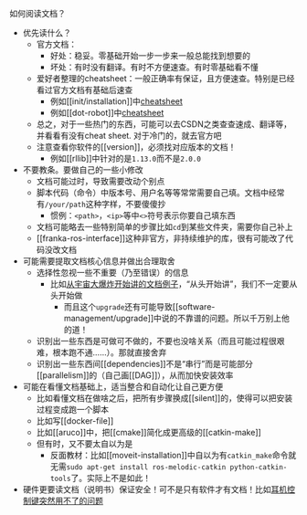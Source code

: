 如何阅读文档？
- 优先读什么？
  - 官方文档：
    - 好处：稳妥。零基础开始一步一步来一般总能找到想要的
    - 坏处：有时没有翻译。有时不方便速查。有时零基础看不懂
  - 爱好者整理的cheatsheet：一般正确率有保证，且方便速查。特别是已经看过官方文档有基础后速查
    - 例如[[init/installation]]中[cheatsheet](https://ndpsoftware.com/git-cheatsheet.html#loc=stash;)
    - 例如[[dot-robot]]中[cheatsheet](https://robocorp.com/docs/languages-and-frameworks/robot-framework/cheat-sheet)
  - 总之，对于一些热门的东西，可能可以去CSDN之类查查速成、翻译等，并看看有没有cheat sheet. 对于冷门的，就去官方吧
  - 注意查看你软件的[[version]]，必须找对应版本的文档！
    - 例如[[rllib]]中针对的是`1.13.0`而不是`2.0.0`
- 不要教条。要做自己的一些小修改
  - 文档可能过时，导致需要改动个别点
  - 脚本代码（命令）中版本号、用户名等等常常需要自己填。文档中经常有`/your/path`这种字样，不要傻傻抄
    - 惯例：`<path>`，`<ip>`等中`<>`符号表示你要自己填东西
  - 文档可能略去一些特别简单的步骤比如`cd`到某些文件夹，需要你自己补上
  - [[franka-ros-interface]]这种非官方，非持续维护的库，很有可能改了代码没改文档
- 可能需要提取文档核心信息并做出合理取舍
  - 选择性忽视一些不重要（乃至错误）的信息
    - 比如[从宇宙大爆炸开始讲的文档例子](https://github.com/IntelRealSense/librealsense/blob/master/doc/installation.md)，“从头开始讲”，我们不一定要从头开始做
      - 而且这个`upgrade`还有可能导致[[software-management/upgrade]]中说的不靠谱的问题。所以千万别上他的道！
  - 识别出一些东西是可做可不做的，不要也没啥关系（而且可能过程很艰难，根本跑不通……）。那就直接舍弃
  - 识别出一些东西间[[dependencies]]不是“串行”而是可能部分[[parallelism]]的（自己画[[DAG]]），从而加快安装效率
- 可能在看懂文档基础上，适当整合和自动化让自己更方便
  - 比如看懂文档在做啥之后，把所有步骤换成[[silent]]的，使得可以把安装过程变成跑一个脚本
  - 比如写[[docker-file]]
  - 比如[[aruco]]中，把[[cmake]]简化成更高级的[[catkin-make]]
  - 但有时，又不要太自以为是
    - 反面教材：比如[[moveit-installation]]中自以为有`catkin_make`命令就无需`sudo apt-get install ros-melodic-catkin python-catkin-tools`了。实际上不是如此！
- 硬件更要读文档（说明书）保证安全！可不是只有软件才有文档！比如[耳机控制键突然用不了的问题](https://helpguide.sony.net/mdr/wi1000x/v1/zh-cn/contents/TP0001514117.html)
